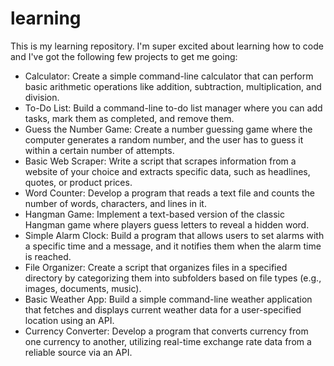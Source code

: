 # learning

This is my learning repository. I'm super excited about learning how to code and I've got the following few projects to get me going:

- Calculator: Create a simple command-line calculator that can perform basic arithmetic operations like addition, subtraction, multiplication, and division.
- To-Do List: Build a command-line to-do list manager where you can add tasks, mark them as completed, and remove them.
- Guess the Number Game: Create a number guessing game where the computer generates a random number, and the user has to guess it within a certain number of attempts.
- Basic Web Scraper: Write a script that scrapes information from a website of your choice and extracts specific data, such as headlines, quotes, or product prices.
- Word Counter: Develop a program that reads a text file and counts the number of words, characters, and lines in it.
- Hangman Game: Implement a text-based version of the classic Hangman game where players guess letters to reveal a hidden word.
- Simple Alarm Clock: Build a program that allows users to set alarms with a specific time and a message, and it notifies them when the alarm time is reached.
- File Organizer: Create a script that organizes files in a specified directory by categorizing them into subfolders based on file types (e.g., images, documents, music).
- Basic Weather App: Build a simple command-line weather application that fetches and displays current weather data for a user-specified location using an API.
- Currency Converter: Develop a program that converts currency from one currency to another, utilizing real-time exchange rate data from a reliable source via an API.
